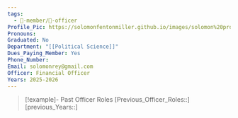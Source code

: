 ```yaml
---
tags:
  - 🧑-member/💠-officer
Profile_Pic: https://solomonfentonmiller.github.io/images/solomon%20profile.jpg
Pronouns: 
Graduated: No
Department: "[[Political Science]]"
Dues_Paying_Member: Yes
Phone_Number: 
Email: solomonrey@gmail.com
Officer: Financial Officer
Years: 2025-2026
---
```


> [!example]- Past Officer Roles
> [Previous_Officer_Roles::]
> [previous_Years::]
